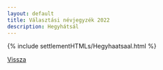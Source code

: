 ```yaml
---
layout: default
title: Választási névjegyzék 2022
description: Hegyhátsál
---
```


{% include settlementHTMLs/Hegyhaatsaal.html %}

[Vissza](../)